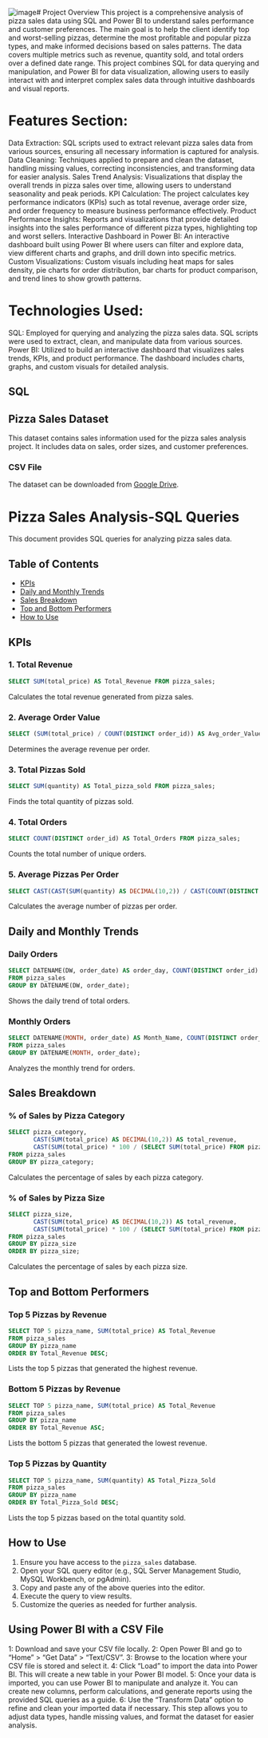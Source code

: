![image](https://github.com/user-attachments/assets/714ba300-ecaf-408c-8367-bb038ed66faf)# Project Overview
This project is a comprehensive analysis of pizza sales data using SQL and Power BI to understand sales performance and customer preferences. The main goal is to help the client identify top and worst-selling pizzas, determine the most profitable and popular pizza types, and make informed decisions based on sales patterns. The data covers multiple metrics such as revenue, quantity sold, and total orders over a defined date range. This project combines SQL for data querying and manipulation, and Power BI for data visualization, allowing users to easily interact with and interpret complex sales data through intuitive dashboards and visual reports.

# Features Section:
Data Extraction: SQL scripts used to extract relevant pizza sales data from various sources, ensuring all necessary information is captured for analysis.
Data Cleaning: Techniques applied to prepare and clean the dataset, handling missing values, correcting inconsistencies, and transforming data for easier analysis.
Sales Trend Analysis: Visualizations that display the overall trends in pizza sales over time, allowing users to understand seasonality and peak periods.
KPI Calculation: The project calculates key performance indicators (KPIs) such as total revenue, average order size, and order frequency to measure business performance effectively.
Product Performance Insights: Reports and visualizations that provide detailed insights into the sales performance of different pizza types, highlighting top and worst sellers.
Interactive Dashboard in Power BI: An interactive dashboard built using Power BI where users can filter and explore data, view different charts and graphs, and drill down into specific metrics.
Custom Visualizations: Custom visuals including heat maps for sales density, pie charts for order distribution, bar charts for product comparison, and trend lines to show growth patterns.

# Technologies Used:
SQL: Employed for querying and analyzing the pizza sales data. SQL scripts were used to extract, clean, and manipulate data from various sources.
Power BI: Utilized to build an interactive dashboard that visualizes sales trends, KPIs, and product performance. The dashboard includes charts, graphs, and custom visuals for detailed analysis.
## SQL
## Pizza Sales Dataset

This dataset contains sales information used for the pizza sales analysis project. It includes data on sales, order sizes, and customer preferences.

### CSV File
The dataset can be downloaded from [Google Drive](https://drive.google.com/file/d/1yPYIApqIW3L9oYdwdFU-TRVxJudUTa4D/view?usp=sharing).

# Pizza Sales Analysis-SQL Queries

This document provides SQL queries for analyzing pizza sales data.

## Table of Contents
- [KPIs](#kpis)
- [Daily and Monthly Trends](#daily-and-monthly-trends)
- [Sales Breakdown](#sales-breakdown)
- [Top and Bottom Performers](#top-and-bottom-performers)
- [How to Use](#how-to-use)

## KPIs

### 1. Total Revenue
```sql
SELECT SUM(total_price) AS Total_Revenue FROM pizza_sales;
```
Calculates the total revenue generated from pizza sales.

### 2. Average Order Value
```sql
SELECT (SUM(total_price) / COUNT(DISTINCT order_id)) AS Avg_order_Value FROM pizza_sales;
```
Determines the average revenue per order.

### 3. Total Pizzas Sold
```sql
SELECT SUM(quantity) AS Total_pizza_sold FROM pizza_sales;
```
Finds the total quantity of pizzas sold.

### 4. Total Orders
```sql
SELECT COUNT(DISTINCT order_id) AS Total_Orders FROM pizza_sales;
```
Counts the total number of unique orders.

### 5. Average Pizzas Per Order
```sql
SELECT CAST(CAST(SUM(quantity) AS DECIMAL(10,2)) / CAST(COUNT(DISTINCT order_id) AS DECIMAL(10,2)) AS DECIMAL(10,2)) AS Avg_Pizzas_per_order FROM pizza_sales;
```
Calculates the average number of pizzas per order.

## Daily and Monthly Trends

### Daily Orders
```sql
SELECT DATENAME(DW, order_date) AS order_day, COUNT(DISTINCT order_id) AS total_orders 
FROM pizza_sales 
GROUP BY DATENAME(DW, order_date);
```
Shows the daily trend of total orders.

### Monthly Orders
```sql
SELECT DATENAME(MONTH, order_date) AS Month_Name, COUNT(DISTINCT order_id) AS Total_Orders 
FROM pizza_sales 
GROUP BY DATENAME(MONTH, order_date);
```
Analyzes the monthly trend for orders.

## Sales Breakdown

### % of Sales by Pizza Category
```sql
SELECT pizza_category, 
       CAST(SUM(total_price) AS DECIMAL(10,2)) AS total_revenue, 
       CAST(SUM(total_price) * 100 / (SELECT SUM(total_price) FROM pizza_sales) AS DECIMAL(10,2)) AS PCT 
FROM pizza_sales 
GROUP BY pizza_category;
```
Calculates the percentage of sales by each pizza category.

### % of Sales by Pizza Size
```sql
SELECT pizza_size, 
       CAST(SUM(total_price) AS DECIMAL(10,2)) AS total_revenue, 
       CAST(SUM(total_price) * 100 / (SELECT SUM(total_price) FROM pizza_sales) AS DECIMAL(10,2)) AS PCT 
FROM pizza_sales 
GROUP BY pizza_size 
ORDER BY pizza_size;
```
Calculates the percentage of sales by each pizza size.

## Top and Bottom Performers

### Top 5 Pizzas by Revenue
```sql
SELECT TOP 5 pizza_name, SUM(total_price) AS Total_Revenue 
FROM pizza_sales 
GROUP BY pizza_name 
ORDER BY Total_Revenue DESC;
```
Lists the top 5 pizzas that generated the highest revenue.

### Bottom 5 Pizzas by Revenue
```sql
SELECT TOP 5 pizza_name, SUM(total_price) AS Total_Revenue 
FROM pizza_sales 
GROUP BY pizza_name 
ORDER BY Total_Revenue ASC;
```
Lists the bottom 5 pizzas that generated the lowest revenue.

### Top 5 Pizzas by Quantity
```sql
SELECT TOP 5 pizza_name, SUM(quantity) AS Total_Pizza_Sold 
FROM pizza_sales 
GROUP BY pizza_name 
ORDER BY Total_Pizza_Sold DESC;
```
Lists the top 5 pizzas based on the total quantity sold.

## How to Use

1. Ensure you have access to the `pizza_sales` database.
2. Open your SQL query editor (e.g., SQL Server Management Studio, MySQL Workbench, or pgAdmin).
3. Copy and paste any of the above queries into the editor.
4. Execute the query to view results.
5. Customize the queries as needed for further analysis.

## Using Power BI with a CSV File
1: Download and save your CSV file locally.
2: Open Power BI and go to “Home” > “Get Data” > “Text/CSV”.
3: Browse to the location where your CSV file is stored and select it.
4: Click “Load” to import the data into Power BI. This will create a new table in your Power BI model.
5: Once your data is imported, you can use Power BI to manipulate and analyze it. You can create new columns, perform calculations, and generate reports using the provided SQL queries as a guide.
6: Use the “Transform Data” option to refine and clean your imported data if necessary. This step allows you to adjust data types, handle missing values, and format the dataset for easier analysis.


















